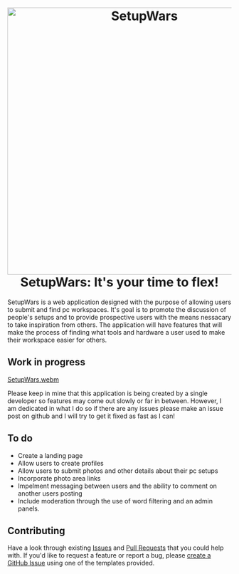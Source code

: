 <h1 align="center">
    <img alt="SetupWars" height="600" src="https://user-images.githubusercontent.com/52933202/181688804-ca7aa3ef-eb24-4a1b-aabb-89f8b7f111de.png"/>
        <br>
    SetupWars: It's your time to flex!
 </h2>

SetupWars is a web application designed with the purpose of allowing users to submit and find pc workspaces.
It's goal is to promote the discussion of people's setups and to provide prospective users with the means nessacary to take inspiration from others.
The application will have features that will make the process of finding what tools and hardware a user used to make their workspace easier for others. 


## Work in progress
[SetupWars.webm](https://user-images.githubusercontent.com/52933202/181877715-2845b6c3-803f-4258-8300-4daf01a98162.webm)

Please keep in mine that this application is being created by a single developer so features may come out slowly or far in between. However, I am dedicated in what I do so if there are any issues please make an issue post on github and I will try to get it fixed as fast as I can!

## To do

- Create a landing page
- Allow users to create profiles
- Allow users to submit photos and other details about their pc setups
- Incorporate photo area links
- Impelment messaging between users and the ability to comment on another users posting
- Include moderation through the use of word filtering and an admin panels.


## Contributing

Have a look through existing [Issues](https://github.com/trexxin/setupwars/issues) and [Pull Requests](https://github.com/trexxin/setupwars/pulls) that you could help with. If you'd like to request a feature or report a bug, please [create a GitHub Issue](https://github.com/trexxin/setupwars/issues) using one of the templates provided.
